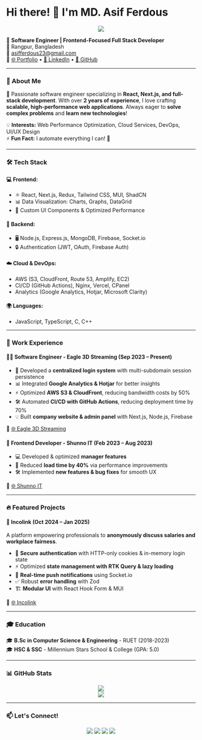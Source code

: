 # Hi there! 👋 I'm **MD. Asif Ferdous**

<p align="center">
  <img src="https://readme-typing-svg.herokuapp.com?font=Fira+Code&size=22&duration=4000&color=32CD32&center=true&vCenter=true&width=600&lines=Software+Engineer;Full+Stack+Web+Developer;React+%7C+Next.js+%7C+Node.js+%7C+AWS;Passionate+About+Building+Scalable+Apps" />
</p>

🚀 **Software Engineer | Frontend-Focused Full Stack Developer**  
📍 Rangpur, Bangladesh  
📧 [asifferdous23@gmail.com](mailto:asifferdous23@gmail.com)  
🔗 [🌐 Portfolio](https://asifferdous.vercel.app) • [💼 LinkedIn](https://www.linkedin.com/in/asifferdous23) • [🐙 GitHub](https://github.com/AFK247)

---

### 🚀 About Me
🎯 Passionate software engineer specializing in **React, Next.js, and full-stack development**. With over **2 years of experience**, I love crafting **scalable, high-performance web applications**. Always eager to **solve complex problems** and **learn new technologies**!  

💡 **Interests:** Web Performance Optimization, Cloud Services, DevOps, UI/UX Design  
⚡ **Fun Fact:** I automate everything I can! 🤖

---

### 🛠️ Tech Stack

#### **💻 Frontend:**
- ⚛️ React, Next.js, Redux, Tailwind CSS, MUI, ShadCN
- 📊 Data Visualization: Charts, Graphs, DataGrid
- 🎨 Custom UI Components & Optimized Performance

#### **🔧 Backend:**
- 🖥️ Node.js, Express.js, MongoDB, Firebase, Socket.io
- 🔒 Authentication (JWT, OAuth, Firebase Auth)

#### **☁️ Cloud & DevOps:**
- AWS (S3, CloudFront, Route 53, Amplify, EC2)
- CI/CD (GitHub Actions), Nginx, Vercel, CPanel
- Analytics (Google Analytics, Hotjar, Microsoft Clarity)

#### **🌍 Languages:**
- JavaScript, TypeScript, C, C++

---

### 💼 Work Experience

#### **👨‍💻 Software Engineer - Eagle 3D Streaming (Sep 2023 – Present)**
- 🚀 Developed a **centralized login system** with multi-subdomain session persistence
- 📊 Integrated **Google Analytics & Hotjar** for better insights
- ⚡ Optimized **AWS S3 & CloudFront**, reducing bandwidth costs by 50%
- 🛠️ Automated **CI/CD with GitHub Actions**, reducing deployment time by 70%
- 💡 Built **company website & admin panel** with Next.js, Node.js, Firebase

🔗 [🌐 Eagle 3D Streaming](https://eagle3dstreaming.com)

#### **🎯 Frontend Developer - Shunno IT (Feb 2023 – Aug 2023)**
- 💻 Developed & optimized **manager features**
- 🚀 Reduced **load time by 40%** via performance improvements
- 🛠️ Implemented **new features & bug fixes** for smooth UX

🔗 [🌐 Shunno IT](https://shunnoit.com)

---

### 🔥 Featured Projects

#### **🚀 Incolink (Oct 2024 – Jan 2025)**
A platform empowering professionals to **anonymously discuss salaries and workplace fairness**.  
- 🔐 **Secure authentication** with HTTP-only cookies & in-memory login state
- ⚡ Optimized **state management with RTK Query & lazy loading**
- 📡 **Real-time push notifications** using Socket.io
- ✅ Robust **error handling** with Zod
- 🏗 **Modular UI** with React Hook Form & MUI

🔗 [🌐 Incolink](https://www.incolink.net)

---

### 🎓 Education
🎓 **B.Sc in Computer Science & Engineering** - RUET (2018-2023)  
🎓 **HSC & SSC** - Millennium Stars School & College (GPA: 5.0)

---

### 📊 GitHub Stats
<p align="center">
  <img src="https://github-readme-streak-stats.herokuapp.com?user=AFK247&theme=tokyonight&hide_border=true" />
  <br>
  <img src="https://github-readme-stats.vercel.app/api?username=AFK247&show_icons=true&theme=tokyonight&hide_border=true" />
</p>

---

### 📫 Let's Connect!
<p align="center">
  <a href="https://linkedin.com/in/asifferdous23"><img src="https://img.shields.io/badge/LinkedIn-blue?style=for-the-badge&logo=linkedin" /></a>
  <a href="https://github.com/AFK247"><img src="https://img.shields.io/badge/GitHub-black?style=for-the-badge&logo=github" /></a>
  <a href="mailto:asifferdous23@gmail.com"><img src="https://img.shields.io/badge/Email-red?style=for-the-badge&logo=gmail" /></a>
  <a href="https://asifferdous.vercel.app"><img src="https://img.shields.io/badge/Portfolio-green?style=for-the-badge&logo=vercel" /></a>
</p>
